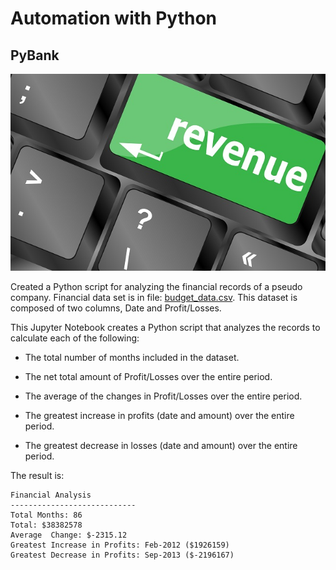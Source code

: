# Automation with Python

## PyBank

![Revenue](Images/revenue-per-lead.jpg)

Created a Python script for analyzing the financial records of a pseudo company. Financial data set is in file: [budget_data.csv](PyBank/Resources/budget_data.csv). This dataset is composed of two columns, Date and Profit/Losses. 

This Jupyter Notebook creates a Python script that analyzes the records to calculate each of the following:

* The total number of months included in the dataset.

* The net total amount of Profit/Losses over the entire period.

* The average of the changes in Profit/Losses over the entire period.

* The greatest increase in profits (date and amount) over the entire period.

* The greatest decrease in losses (date and amount) over the entire period.

The result is:

  ```text
  Financial Analysis
  ----------------------------
  Total Months: 86
  Total: $38382578
  Average  Change: $-2315.12
  Greatest Increase in Profits: Feb-2012 ($1926159)
  Greatest Decrease in Profits: Sep-2013 ($-2196167)
  ```
